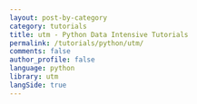 ```yaml
---
layout: post-by-category
category: tutorials
title: utm - Python Data Intensive Tutorials
permalink: /tutorials/python/utm/
comments: false
author_profile: false
language: python
library: utm
langSide: true
---
```

